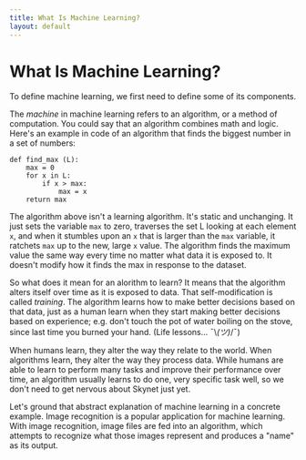 ```yaml
---
title: What Is Machine Learning?
layout: default
---
```


# What Is Machine Learning?

To define machine learning, we first need to define some of its components. 

The *machine* in machine learning refers to an algorithm, or a method of computation. You could say that an algorithm combines math and logic. Here's an example in code of an algorithm that finds the biggest number in a set of numbers:

    def find_max (L):
        max = 0
        for x in L:
            if x > max:
                max = x
        return max

The algorithm above isn't a learning algorithm. It's static and unchanging. It just sets the variable `max` to zero, traverses the set L looking at each element `x`, and when it stumbles upon an `x` that is larger than the `max` variable, it ratchets `max` up to the new, large `x` value. The algorithm finds the maximum value the same way every time no matter what data it is exposed to. It doesn't modify how it finds the max in response to the dataset.

So what does it mean for an alorithm to learn? It means that the algorithm alters itself over time as it is exposed to data. That self-modification is called *training*. The algorithm learns how to make better decisions based on that data, just as a human learn when they start making better decisions based on experience; e.g. don't touch the pot of water boiling on the stove, since last time you burned your hand. (Life lessons... ¯\\_(ツ)_/¯)

When humans learn, they alter the way they relate to the world. When algorithms learn, they alter the way they process data. While humans are able to learn to perform many tasks and improve their performance over time, an algorithm usually learns to do one, very specific task well, so we don't need to get nervous about Skynet just yet.

Let's ground that abstract explanation of machine learning in a concrete example. Image recognition is a popular application for machine learning. With image recognition, image files are fed into an algorithm, which attempts to recognize what those images represent and produces a "name" as its output. 

